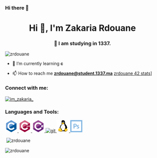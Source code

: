 ### Hi there 👋

<h1 align="center">Hi 👋, I'm Zakaria Rdouane</h1>
<h3 align="center">🌱 I am studying in 1337.</h3>

<p align="left"> <img src="https://komarev.com/ghpvc/?username=zrdouane&label=Profile%20views&color=0e75b6&style=flat" alt="zrdouane" /> </p>

- 🌱 I’m currently learning **c**

- 📫 How to reach me **zrdouane@student.1337.ma**
[zrdouane 42 stats](https://badge42.vercel.app/api/v2/stats/cl1jrultt001109l51mtgnmck?cursusId=21)]


<h3 align="left">Connect with me:</h3>
<p align="left">
<a href="https://instagram.com/im_zakaria_" target="blank"><img align="center" src="https://raw.githubusercontent.com/rahuldkjain/github-profile-readme-generator/master/src/images/icons/Social/instagram.svg" alt="im_zakaria_" height="30" width="40" /></a>
</p>

<h3 align="left">Languages and Tools:</h3>
<p align="left"> <a href="https://www.cprogramming.com/" target="_blank" rel="noreferrer"> <img src="https://raw.githubusercontent.com/devicons/devicon/master/icons/c/c-original.svg" alt="c" width="40" height="40"/> </a> <a href="https://www.w3schools.com/cpp/" target="_blank" rel="noreferrer"> <img src="https://raw.githubusercontent.com/devicons/devicon/master/icons/cplusplus/cplusplus-original.svg" alt="cplusplus" width="40" height="40"/> </a> <a href="https://www.w3schools.com/cs/" target="_blank" rel="noreferrer"> <img src="https://raw.githubusercontent.com/devicons/devicon/master/icons/csharp/csharp-original.svg" alt="csharp" width="40" height="40"/> </a> <a href="https://git-scm.com/" target="_blank" rel="noreferrer"> <img src="https://www.vectorlogo.zone/logos/git-scm/git-scm-icon.svg" alt="git" width="40" height="40"/> </a> <a href="https://www.linux.org/" target="_blank" rel="noreferrer"> <img src="https://raw.githubusercontent.com/devicons/devicon/master/icons/linux/linux-original.svg" alt="linux" width="40" height="40"/> </a> <a href="https://www.photoshop.com/en" target="_blank" rel="noreferrer"> <img src="https://raw.githubusercontent.com/devicons/devicon/master/icons/photoshop/photoshop-line.svg" alt="photoshop" width="40" height="40"/> </a> </p>

<p>&nbsp;<img align="center" src="https://github-readme-stats.vercel.app/api?username=zrdouane&show_icons=true&locale=en" alt="zrdouane" /></p>

<p><img align="center" src="https://github-readme-streak-stats.herokuapp.com/?user=zrdouane&" alt="zrdouane" /></p>
